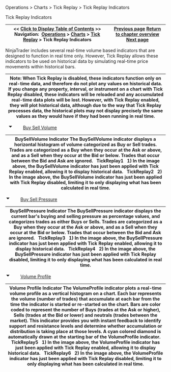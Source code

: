 ﻿
Operations > Charts > Tick Replay > Tick Replay Indicators

Tick Replay Indicators

| << [Click to Display Table of Contents](power_volume_indicators.md) >> **Navigation:**     [Operations](operations-1.md) > [Charts](charts-1.md) > [Tick Replay](tick_replay-1.md) > Tick Replay Indicators | [Previous page](tick_replay-1.md) [Return to chapter overview](tick_replay-1.md) [Next page](cot-1.md) |
| --- | --- |
NinjaTrader includes several real-time volume based indicators that are designed to function in real time only. However, Tick Replay allows these indicators to be used on historical data by simulating real-time price movements within historical bars.
 

| Note: When Tick Replay is disabled, these indicators function only on real-time data, and therefore do not plot any values on historical data. If you change any property, interval, or instrument on a chart with Tick Replay disabled, these indicators will be reloaded and any accumulated real-time data plots will be lost. However, with Tick Replay enabled, they will plot historical data, although due to the way that Tick Replay processes data, the historical plots may not display precisely the same values as they would have if they had been running in real time. |
| --- |
 
![tog_minus](tog_minus-1.gif)        [Buy Sell Volume](javascript:HMToggle('toggle','BuySellVolume','BuySellVolume_ICON'))

| BuySellVolume Indicator The BuySellVolume indicator displays a horizontal histogram of volume categorized as Buy or Sell trades. Trades are categorized as a Buy when they occur at the Ask or above, and as a Sell when they occur at the Bid or below. Trades that occur between the Bid and Ask are ignored.    TickReplay1   1) In the image above, the BuySellVolume indicator has just been applied with Tick Replay enabled, allowing it to display historical data.   TickReplay2   2) In the image above, the BuySellVolume indicator has just been applied with Tick Replay disabled, limiting it to only displaying what has been calculated in real time. |
| --- |
![tog_minus](tog_minus-1.gif)        [Buy Sell Pressure](javascript:HMToggle('toggle','BuySellPressure','BuySellPressure_ICON'))

| BuySellPressure Indicator The BuySellPressure indicator displays the current bar's buying and selling pressure as percentage values, and categorizes trades as either Buys or Sells. Trades are categorized as a Buy when they occur at the Ask or above, and as a Sell when they occur at the Bid or below. Trades that occur between the Bid and Ask are ignored.    TickReplay3   1) In the image above, the BuySellPressure indicator has just been applied with Tick Replay enabled, allowing it to display historical data.   TickReplay4   2) In the image above, the BuySellPressure indicator has just been applied with Tick Replay disabled, limiting it to only displaying what has been calculated in real time. |
| --- |
![tog_minus](tog_minus-1.gif)        [Volume Profile](javascript:HMToggle('toggle','VolumeProfile','VolumeProfile_ICON'))

| Volume Profile Indicator The VolumeProfile indicator plots a real-time volume profile as a vertical histogram on a chart. Each bar represents the volume (number of trades) that accumulate at each bar from the time the indicator is started or re-started on the chart. Bars are color coded to represent the number of Buys (trades at the Ask or higher), Sells (trades at the Bid or lower) and neutrals (trades between the market). This indicator provides you with instant feedback to identify support and resistance levels and determine whether accumulation or distribution is taking place at those levels. A cyan colored diamond is automatically drawn at the starting bar of the VolumeProfile indicator.   TickReplay5   1) In the image above, the VolumeProfile indicator has just been applied with Tick Replay enabled, allowing it to display historical data.   TickReplay6   2) In the image above, the VolumeProfile indicator has just been applied with Tick Replay disabled, limiting it to only displaying what has been calculated in real time. |
| --- |

